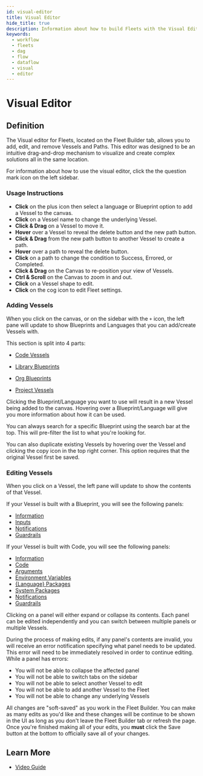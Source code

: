 ```yaml
---
id: visual-editor
title: Visual Editor
hide_title: true
description: Information about how to build Fleets with the Visual Editor.
keywords:
  - workflow
  - fleets
  - dag
  - flow
  - dataflow
  - visual
  - editor
---
```

# Visual Editor

## Definition

The Visual editor for Fleets, located on the Fleet Builder tab, allows you to add, edit, and remove Vessels and Paths. This editor was designed to be an intuitive drag-and-drop mechanism to visualize and create complex solutions all in the same location.

For information about how to use the visual editor, click the the question mark icon on the left sidebar.

### Usage Instructions

- **Click** on the plus icon then select a language or Blueprint option to add a Vessel to the canvas.
- **Click** on a Vessel name to change the underlying Vessel.
- **Click & Drag** on a Vessel to move it.
- **Hover** over a Vessel to reveal the delete button and the new path button.
- **Click & Drag** from the new path button to another Vessel to create a path.
- **Hover** over a path to reveal the delete button.
- **Click** on a path to change the condition to Success, Errored, or Completed.
- **Click & Drag** on the Canvas to re-position your view of Vessels.
- **Ctrl & Scroll** on the Canvas to zoom in and out.
- **Click** on a Vessel shape to edit.
- **Click** on the cog icon to edit Fleet settings.

### Adding Vessels

When you click on the canvas, or on the sidebar with the `+` icon, the left pane will update to show Blueprints and Languages that you can add/create Vessels with.

This section is split into 4 parts:
- [Code Vessels](../code/code-overview.md)

- [Library Blueprints](../blueprints/blueprint-library/blueprint-library-overview.md)

- [Org Blueprints](../blueprints/blueprints-overview.md)
  
- [Project Vessels](../vessels.md#project-vessel)

Clicking the Blueprint/Language you want to use will result in a new Vessel being added to the canvas. Hovering over a Blueprint/Language will give you more information about how it can be used.

You can always search for a specific Blueprint using the search bar at the top. This will pre-filter the list to what you're looking for.

You can also duplicate existing Vessels by hovering over the Vessel and clicking the copy icon in the top right corner. This option requires that the original Vessel first be saved.

### Editing Vessels

When you click on a Vessel, the left pane will update to show the contents of that Vessel. 

If your Vessel is built with a Blueprint, you will see the following panels:

- [Information](../other-functions/information.md)
- [Inputs](../inputs.md)
- [Notifications](../notifications.md)
- [Guardrails](../guardrails.md)

If your Vessel is built with Code, you will see the following panels:

- [Information](../other-functions/information.md)
- [Code](../code/code-overview.md)
- [Arguments](../arguments.md)
- [Environment Variables](../environment-variables/environment-variables-overview.md)
- [{Language} Packages](../packages/external-package-dependencies.md)
- [System Packages](../packages/system-package-dependencies.md)
- [Notifications](../notifications.md)
- [Guardrails](../guardrails.md)

Clicking on a panel will either expand or collapse its contents. Each panel can be edited independently and you can switch between multiple panels or multiple Vessels.

During the process of making edits, if any panel's contents are invalid, you will receive an error notification specifying what panel needs to be updated. This error will need to be immediately resolved in order to continue editing. While a panel has errors:
- You will not be able to collapse the affected panel 
- You will not be able to switch tabs on the sidebar
- You will not be able to select another Vessel to edit
- You will not be able to add another Vessel to the Fleet
- You will not be able to change any underlying Vessels

All changes are "soft-saved" as you work in the Fleet Builder. You can make as many edits as you'd like and these changes will be continue to be shown in the UI as long as you don't leave the Fleet Builder tab or refresh the page. Once you're finished making all of your edits, you **must** click the Save button at the bottom to officially save all of your changes.

## Learn More

- [Video Guide](https://youtu.be/sTQid-R5dcs)